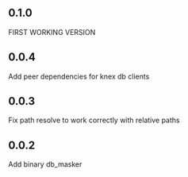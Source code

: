 ## 0.1.0

  FIRST WORKING VERSION

## 0.0.4

  Add peer dependencies for knex db clients

## 0.0.3

  Fix path resolve to work correctly with relative paths

## 0.0.2

  Add binary db_masker